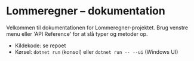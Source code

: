 # Lommeregner – dokumentation

Velkommen til dokumentationen for Lommeregner-projektet. Brug venstre menu eller 'API Reference' for at slå typer og metoder op.

- Kildekode: se repoet
- Kørsel: `dotnet run` (konsol) eller `dotnet run -- --ui` (Windows UI)
